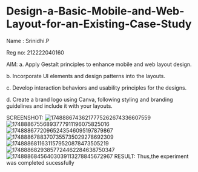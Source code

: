 # Design-a-Basic-Mobile-and-Web-Layout-for-an-Existing-Case-Study

Name : Srinidhi.P 

Reg no: 212222040160

AIM:
a. Apply Gestalt principles to enhance mobile and web layout design.

b. Incorporate UI elements and design patterns into the layouts.

c. Develop interaction behaviors and usability principles for the designs.

d. Create a brand logo using Canva, following styling and branding guidelines and include it with your layouts.

SCREENSHOT:
![17488867436217775262674336607559](https://github.com/user-attachments/assets/aeeb7ab6-df65-40ed-a2f9-9822f2744e7b)
![17488867556893777911196075825016](https://github.com/user-attachments/assets/9d6a301c-d978-4883-b92f-e450a96f7442)
![17488867720965243546095197879867](https://github.com/user-attachments/assets/34c52efc-5854-41e1-af13-0bb0473bd852)
![17488867883707355735029278692309](https://github.com/user-attachments/assets/2f1674c8-4176-4bec-ac22-3b5c13288716)
![17488868116311579520878473505219](https://github.com/user-attachments/assets/9fcc0c90-4593-4950-b849-99a7faee42bf)
![17488868293857724462284638750347](https://github.com/user-attachments/assets/790e53f0-2809-47bd-bf25-c1051ae87043)
![17488868456403039113278845672967](https://github.com/user-attachments/assets/242862fa-177a-4201-9415-39ee86ea2f2e)
RESULT:
Thus,the experiment was completed sucessfully
